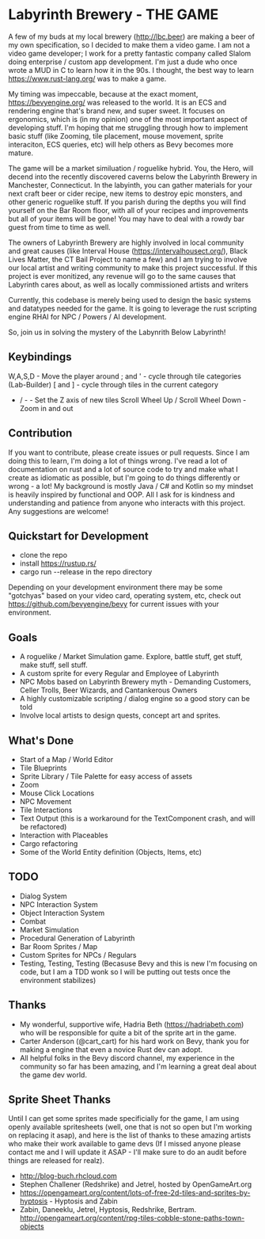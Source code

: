 # Labyrinth Brewery - THE GAME

A few of my buds at my local brewery (http://lbc.beer) are making a beer of my own specification, so I decided to make them a video game. I am not a video game developer; I work for a pretty fantastic company called Slalom doing enterprise / custom app development. I'm just a dude who once wrote a MUD in C to learn how it in the 90s. I thought, the best way to learn https://www.rust-lang.org/ was to make a game.

My timing was impeccable, because at the exact moment, https://bevyengine.org/ was released to the world. It is an ECS and rendering engine that's brand new, and super sweet. It focuses on ergonomics, which is  (in my opinion) one of the most important aspect of developing stuff. I'm hoping that me struggling through how to implement basic stuff (like Zooming, tile placement, mouse movement, sprite interaciton, ECS queries, etc) will help others as Bevy becomes more mature.

The game will be a market similuation / roguelike hybrid. You, the Hero, will decend into the recently discovered caverns below the Labyrinth Brewery in Manchester, Connecticut. In the labyinth, you can gather materials for your next craft beer or cider recipe, new items to destroy epic monsters, and other generic roguelike stuff. If you parish during the depths you will find yourself on the Bar Room floor, with all of your recipes and improvements but all of your items will be gone! You may have to deal with a rowdy bar guest from time to time as well.

The owners of Labyrinth Brewery are highly involved in local community and great causes (like Interval House (https://intervalhousect.org/), Black Lives Matter, the CT Bail Project to name a few) and I am trying to involve our local artist and writing community to make this project successful. If this project is ever monitized, any revenue will go to the same causes that Labyrinth cares about, as well as locally commissioned artists and writers

Currently, this codebase is merely being used to design the basic systems and datatypes needed for the game. It is going to leverage the rust scripting engine RHAI for NPC / Powers / AI development.

So, join us in solving the mystery of the Labynrith Below Labyrinth!

## Keybindings

W,A,S,D - Move the player around
; and ' - cycle through tile categories (Lab-Builder)
[ and ] - cycle through tiles in the current category
+ / -   - Set the Z axis of new tiles
Scroll Wheel Up / Scroll Wheel Down - Zoom in and out

## Contribution

If you want to contribute, please create issues or pull requests. Since I am doing this to learn, I'm doing a lot of things wrong. I've read a lot of documentation on rust and a lot of source code to try and make what I create as idiomatic as possible, but I'm going to do things differently or wrong - a lot! My background is mostly Java / C# and Kotlin so my mindset is heavily inspired by functional and OOP. All I ask for is kindness and understanding and patience from anyone who interacts with this project. Any suggestions are welcome!

## Quickstart for Development

- clone the repo
- install https://rustup.rs/
- cargo run --release in the repo directory

Depending on your development environment there may be some "gotchyas" based on your video card, operating system, etc, check out https://github.com/bevyengine/bevy for current issues with your environment.

## Goals 

- A roguelike / Market Simulation game. Explore, battle stuff, get stuff, make stuff, sell stuff.
- A custom sprite for every Regular and Employee of Labyrinth
- NPC Mobs based on Labyrinth Brewery myth - Demanding Customers, Celler Trolls, Beer Wizards, and Cantankerous Owners
- A highly customizable scripting / dialog engine so a good story can be told
- Involve local artists to design quests, concept art and sprites.

## What's Done
- Start of a Map / World Editor
- Tile Blueprints
- Sprite Library / Tile Palette for easy access of assets
- Zoom
- Mouse Click Locations
- NPC Movement
- Tile Interactions
- Text Output (this is a workaround for the TextComponent crash, and will be refactored)
- Interaction with Placeables
- Cargo refactoring
- Some of the World Entity definition (Objects, Items, etc)

## TODO

- Dialog System
- NPC Interaction System
- Object Interaction System
- Combat
- Market Simulation
- Procedural Generation of Labyrinth
- Bar Room Sprites / Map
- Custom Sprites for NPCs / Regulars
- Testing, Testing, Testing (Becasuse Bevy and this is new I'm focusing on code, but I am a TDD wonk so I will be putting out tests once the environment stabilizes)

## Thanks
- My wonderful, supportive wife, Hadria Beth (https://hadriabeth.com) who will be responsible for quite a bit of the sprite art in the game.
- Carter Anderson (@cart_cart) for his hard work on Bevy, thank you for making a engine that even a novice Rust dev can adopt.
- All helpful folks in the Bevy discord channel, my experience in the community so far has been amazing, and I'm learning a great deal about the game dev world.

## Sprite Sheet Thanks

Until I can get some sprites made specificially for the game, I am using openly available spritesheets (well, one that is not so open but I'm working on replacing it asap), and here is the list of thanks to these amazing artists who make their work available to game devs (If I missed anyone please contact me and I will update it ASAP - I'll make sure to do an audit before things are released for realz).

- http://blog-buch.rhcloud.com
- Stephen Challener (Redshrike) and Jetrel, hosted by OpenGameArt.org
- https://opengameart.org/content/lots-of-free-2d-tiles-and-sprites-by-hyptosis - Hyptosis and Zabin
- Zabin, Daneeklu, Jetrel, Hyptosis, Redshrike, Bertram. http://opengameart.org/content/rpg-tiles-cobble-stone-paths-town-objects 


